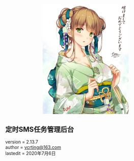<center><img width = '270' src ="https://github.com/VcrTing/SMSTask/blob/master/0.jpg?raw=true"/></center>
  
## 定时SMS任务管理后台
version = 2.13.7  
author = vcrting@163.com  
lastedit = 2020年7月6日